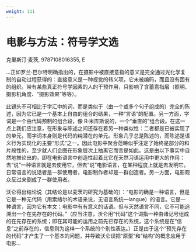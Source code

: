 ```yaml
---
weight: 111
---
```

# 电影与方法：符号学文选

克里斯汀·麦茨, 9787108016355, E

…正如罗兰·巴尔特明确指出的，在摄影中被直接意指的意义是完全通过光化学复制的自动过程获得的：直接意义是一种视觉的转义项，它未被编码，而且没有固有的组织。带有某些真正符号学因素的人的干预作用，只影响了含蓄意指层（照明、摄影机角度、“摄影效果”等等）。

此镜头不可相比于字汇中的词，而是类似于（由一个或多个句子组成的）完全的陈述，因为它已是一个基本上自由的组合的结果，一种“言语”的配置。另一方面，字词是一个由代码预制的组合段，像 R·米库斯说的，一个“垂直的”组合段。在这一点上我们应注意，在形象与陈述之间还存在着另一种类似性：二者都是已被实现了的单元，而字词本身则是代码的纯潜在的单元。形象几乎总是陈述的，而陈述是语义行为实现化的主要“形式”之一。因此电影中聚合范畴似乎注定了始终是部分的和片段性的，至少就人们企图在形象层次上抽离它而言是如此。这是由以下事实中自然地推论出的，即在电影语言中创造性起着比它在天然习语运用中更大的作用：去“说”一种语言就是去使用它，但去“说”电影语言，在某种程度上就是去发明它。日常语言的说话者是一群使用者，电影制作者却是一群创造者。另一方面，电影观众反过来倒成了一群使用者。

沃仑得出结论说（其结论是以麦茨的研究为基础的）：“电影的确是一种语言，但是它是一种无代码（用索绪尔的术语来说，无语言系统—langue）的语言。它是一种语言，因为它有本文；电影中有有意义的话语。但与天然语言不同，它不可能追溯出一个在先存在的代码。”（应当注意，沃仑用“代码”这个词指一种由诸记号组成的在先存在的系统；即在其可能的运用之前先已存在的系统，这个系统是在“信息”之前存在的，信息则为这样一个系统的个别性表达。）正是由于这个“预先存在的代码“才产生了一个基本的问题，并导致沃仑误把“原型”和“结构”的概念应用于电影…